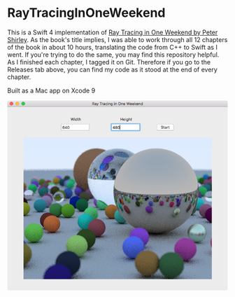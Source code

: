 # RayTracingInOneWeekend

This is a Swift 4 implementation of [Ray Tracing in One Weekend by Peter Shirley](http://amzn.to/2HGCtyu). As the book's title implies, I was able to work through all 12 chapters of the book in about 10 hours, translating the code from C++ to Swift as I went. If you're trying to do the same, you may find this repository helpful. As I finished each chapter, I tagged it on Git. Therefore if you go to the Releases tab above, you can find my code as it stood at the end of every chapter.

Built as a Mac app on Xcode 9

![Screenshot](screenshot.png)
